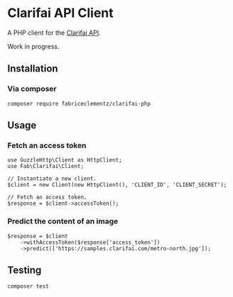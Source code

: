 # Clarifai API Client

A PHP client for the [Clarifai API](https://developer.clarifai.com).

Work in progress.

## Installation

### Via composer

```
composer require fabriceclementz/clarifai-php
```

## Usage

### Fetch an access token

```
use GuzzleHttp\Client as HttpClient;
use Fab\Clarifai\Client;

// Instantiate a new client.
$client = new Client(new HttpClient(), 'CLIENT_ID', 'CLIENT_SECRET');

// Fetch an access token.
$response = $client->accessToken();
```

### Predict the content of an image

```
$response = $client
    ->withAccessToken($response['access_token'])
    ->predict(['https://samples.clarifai.com/metro-north.jpg']);
```

## Testing

```
composer test
```
